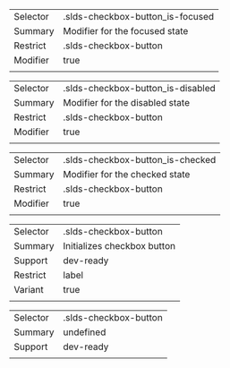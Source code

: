 
|  |  |
|-------|-------|
| Selector | .slds-checkbox-button_is-focused |
| Summary | Modifier for the focused state |
| Restrict | .slds-checkbox-button |
| Modifier | true |
|  |  |


|  |  |
|-------|-------|
| Selector | .slds-checkbox-button_is-disabled |
| Summary | Modifier for the disabled state |
| Restrict | .slds-checkbox-button |
| Modifier | true |
|  |  |


|  |  |
|-------|-------|
| Selector | .slds-checkbox-button_is-checked |
| Summary | Modifier for the checked state |
| Restrict | .slds-checkbox-button |
| Modifier | true |
|  |  |


|  |  |
|-------|-------|
| Selector | .slds-checkbox-button |
| Summary | Initializes checkbox button |
| Support | dev-ready |
| Restrict | label |
| Variant | true |
|  |  |


|  |  |
|-------|-------|
| Selector | .slds-checkbox-button |
| Summary | undefined |
| Support | dev-ready |
|  |  |

